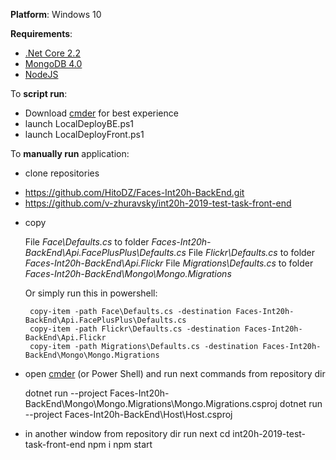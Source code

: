 __Platform__: Windows 10

__Requirements__: 
 * [.Net Core 2.2](https://dotnet.microsoft.com/download/dotnet-core/2.2)
 * [MongoDB 4.0](https://docs.mongodb.com/manual/tutorial/install-mongodb-on-windows/)
 * [NodeJS](https://nodejs.org/uk/download/)

To __script run__:
* Download [cmder](http://cmder.net/) for best experience 
* launch LocalDeployBE.ps1 
* launch LocalDeployFront.ps1

To __manually run__ application: 
 * clone repositories 
  - https://github.com/HitoDZ/Faces-Int20h-BackEnd.git
  - https://github.com/v-zhuravsky/int20h-2019-test-task-front-end

 * copy 
 
     File *Face\Defaults.cs* to folder *Faces-Int20h-BackEnd\Api.FacePlusPlus\Defaults.cs*
     File *Flickr\Defaults.cs* to folder *Faces-Int20h-BackEnd\Api.Flickr*
     File *Migrations\Defaults.cs* to folder *Faces-Int20h-BackEnd\Mongo\Mongo.Migrations*
     
     Or simply run this in powershell:
     
        copy-item -path Face\Defaults.cs -destination Faces-Int20h-BackEnd\Api.FacePlusPlus\Defaults.cs
        copy-item -path Flickr\Defaults.cs -destination Faces-Int20h-BackEnd\Api.Flickr
        copy-item -path Migrations\Defaults.cs -destination Faces-Int20h-BackEnd\Mongo\Mongo.Migrations
 * open [cmder](http://cmder.net/) (or Power Shell) and run next commands from repository dir

    dotnet run --project Faces-Int20h-BackEnd\Mongo\Mongo.Migrations\Mongo.Migrations.csproj
    dotnet run --project Faces-Int20h-BackEnd\Host\Host.csproj
 * in another window from repository dir run next
cd int20h-2019-test-task-front-end
npm i
npm start
